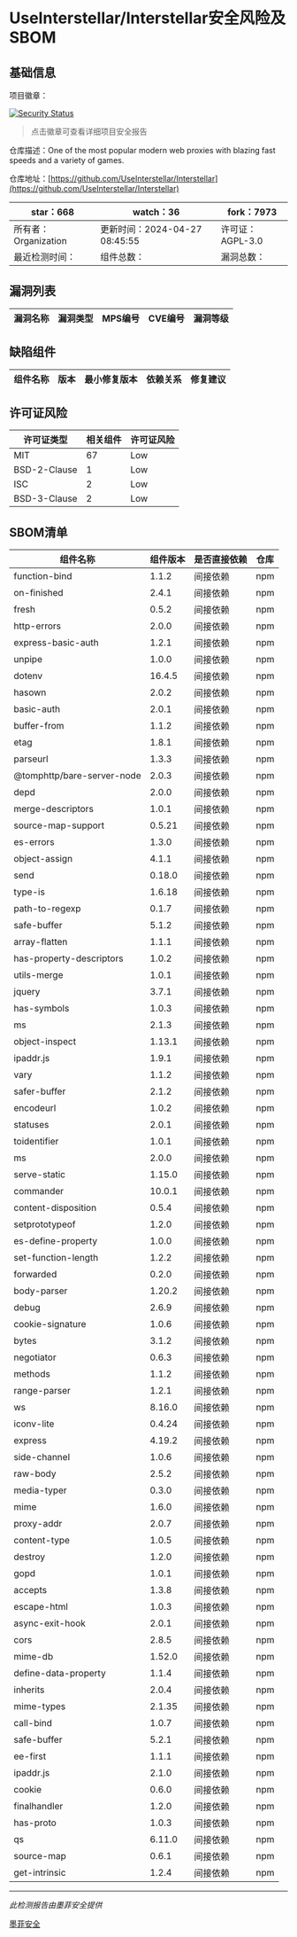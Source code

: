 # UseInterstellar/Interstellar安全风险及SBOM

## 基础信息

项目徽章：

[![Security Status](https://www.murphysec.com/platform3/v31/badge/1784299587676114944.svg)](https://www.murphysec.com/console/report/1783937757139759104/1784299587676114944)

> 点击徽章可查看详细项目安全报告

仓库描述：One of the most popular modern web proxies with blazing fast speeds and a variety of games.

仓库地址：[https://github.com/UseInterstellar/Interstellar](https://github.com/UseInterstellar/Interstellar)

| star：668 | watch：36 | fork：7973 |
| ----------- | -------------- | ------------ |
| 所有者：Organization | 更新时间：2024-04-27 08:45:55 | 许可证：AGPL-3.0 |
| 最近检测时间： | 组件总数： | 漏洞总数： |




## 漏洞列表

| 漏洞名称 | 漏洞类型 | MPS编号 | CVE编号 | 漏洞等级 |
| ------- | ------ | ------- | ------ | ----- |





## 缺陷组件

| 组件名称 | 版本 | 最小修复版本 | 依赖关系 | 修复建议 |
| -------- | ---- | ------------ | -------- | -------- |





## 许可证风险

| 许可证类型 | 相关组件 | 许可证风险 |
| ---------- | -------- | ---------- |
|MIT|67|Low|
|BSD-2-Clause|1|Low|
|ISC|2|Low|
|BSD-3-Clause|2|Low|




## SBOM清单

| 组件名称 | 组件版本 | 是否直接依赖 | 仓库 |
| -------- | -------- | ------------ | ---- |
|function-bind|1.1.2|间接依赖|npm|
|on-finished|2.4.1|间接依赖|npm|
|fresh|0.5.2|间接依赖|npm|
|http-errors|2.0.0|间接依赖|npm|
|express-basic-auth|1.2.1|间接依赖|npm|
|unpipe|1.0.0|间接依赖|npm|
|dotenv|16.4.5|间接依赖|npm|
|hasown|2.0.2|间接依赖|npm|
|basic-auth|2.0.1|间接依赖|npm|
|buffer-from|1.1.2|间接依赖|npm|
|etag|1.8.1|间接依赖|npm|
|parseurl|1.3.3|间接依赖|npm|
|@tomphttp/bare-server-node|2.0.3|间接依赖|npm|
|depd|2.0.0|间接依赖|npm|
|merge-descriptors|1.0.1|间接依赖|npm|
|source-map-support|0.5.21|间接依赖|npm|
|es-errors|1.3.0|间接依赖|npm|
|object-assign|4.1.1|间接依赖|npm|
|send|0.18.0|间接依赖|npm|
|type-is|1.6.18|间接依赖|npm|
|path-to-regexp|0.1.7|间接依赖|npm|
|safe-buffer|5.1.2|间接依赖|npm|
|array-flatten|1.1.1|间接依赖|npm|
|has-property-descriptors|1.0.2|间接依赖|npm|
|utils-merge|1.0.1|间接依赖|npm|
|jquery|3.7.1|间接依赖|npm|
|has-symbols|1.0.3|间接依赖|npm|
|ms|2.1.3|间接依赖|npm|
|object-inspect|1.13.1|间接依赖|npm|
|ipaddr.js|1.9.1|间接依赖|npm|
|vary|1.1.2|间接依赖|npm|
|safer-buffer|2.1.2|间接依赖|npm|
|encodeurl|1.0.2|间接依赖|npm|
|statuses|2.0.1|间接依赖|npm|
|toidentifier|1.0.1|间接依赖|npm|
|ms|2.0.0|间接依赖|npm|
|serve-static|1.15.0|间接依赖|npm|
|commander|10.0.1|间接依赖|npm|
|content-disposition|0.5.4|间接依赖|npm|
|setprototypeof|1.2.0|间接依赖|npm|
|es-define-property|1.0.0|间接依赖|npm|
|set-function-length|1.2.2|间接依赖|npm|
|forwarded|0.2.0|间接依赖|npm|
|body-parser|1.20.2|间接依赖|npm|
|debug|2.6.9|间接依赖|npm|
|cookie-signature|1.0.6|间接依赖|npm|
|bytes|3.1.2|间接依赖|npm|
|negotiator|0.6.3|间接依赖|npm|
|methods|1.1.2|间接依赖|npm|
|range-parser|1.2.1|间接依赖|npm|
|ws|8.16.0|间接依赖|npm|
|iconv-lite|0.4.24|间接依赖|npm|
|express|4.19.2|间接依赖|npm|
|side-channel|1.0.6|间接依赖|npm|
|raw-body|2.5.2|间接依赖|npm|
|media-typer|0.3.0|间接依赖|npm|
|mime|1.6.0|间接依赖|npm|
|proxy-addr|2.0.7|间接依赖|npm|
|content-type|1.0.5|间接依赖|npm|
|destroy|1.2.0|间接依赖|npm|
|gopd|1.0.1|间接依赖|npm|
|accepts|1.3.8|间接依赖|npm|
|escape-html|1.0.3|间接依赖|npm|
|async-exit-hook|2.0.1|间接依赖|npm|
|cors|2.8.5|间接依赖|npm|
|mime-db|1.52.0|间接依赖|npm|
|define-data-property|1.1.4|间接依赖|npm|
|inherits|2.0.4|间接依赖|npm|
|mime-types|2.1.35|间接依赖|npm|
|call-bind|1.0.7|间接依赖|npm|
|safe-buffer|5.2.1|间接依赖|npm|
|ee-first|1.1.1|间接依赖|npm|
|ipaddr.js|2.1.0|间接依赖|npm|
|cookie|0.6.0|间接依赖|npm|
|finalhandler|1.2.0|间接依赖|npm|
|has-proto|1.0.3|间接依赖|npm|
|qs|6.11.0|间接依赖|npm|
|source-map|0.6.1|间接依赖|npm|
|get-intrinsic|1.2.4|间接依赖|npm|


------

*此检测报告由墨菲安全提供*

[墨菲安全](www.murphysec.com)